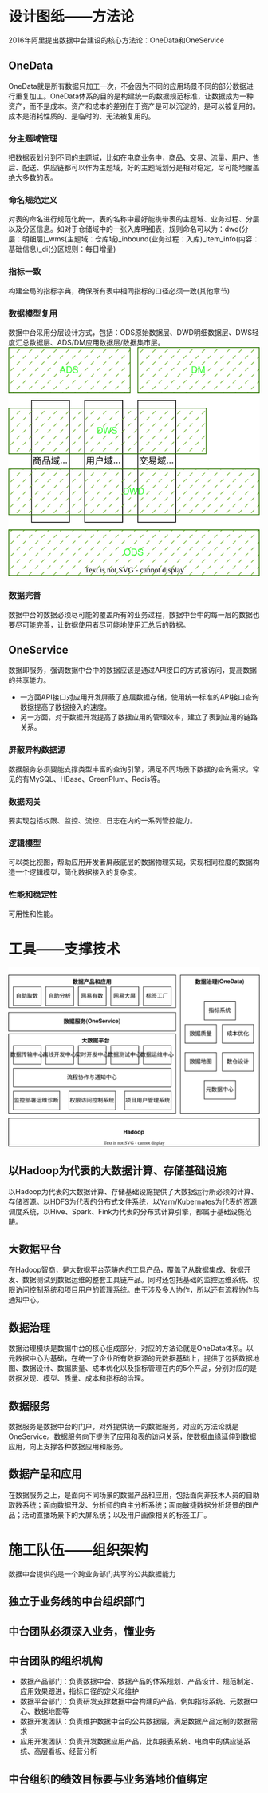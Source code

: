 # 设计图纸——方法论

2016年阿里提出数据中台建设的核心方法论：OneData和OneService

## OneData
OneData就是所有数据只加工一次，不会因为不同的应用场景不同的部分数据进行重复加工。OneData体系的目的是构建统一的数据规范标准，让数据成为一种资产，而不是成本。资产和成本的差别在于资产是可以沉淀的，是可以被复用的。成本是消耗性质的、是临时的、无法被复用的。
### 分主题域管理
把数据表划分到不同的主题域，比如在电商业务中，商品、交易、流量、用户、售后、配送、供应链都可以作为主题域，好的主题域划分是相对稳定，尽可能地覆盖绝大多数的表。
### 命名规范定义
对表的命名进行规范化统一，表的名称中最好能携带表的主题域、业务过程、分层以及分区信息。如对于仓储域中的一张入库明细表，规则命名可以为：dwd(分层：明细层)_wms(主题域：仓库域)_inbound(业务过程：入库)_item_info(内容：基础信息)_di(分区规则：每日增量)
### 指标一致
构建全局的指标字典，确保所有表中相同指标的口径必须一致(其他章节)
### 数据模型复用
数据中台采用分层设计方式，包括：ODS原始数据层、DWD明细数据层、DWS轻度汇总数据层、ADS/DM应用数据层/数据集市层。
![数仓分层](数仓分层.svg "数仓分层")

### 数据完善
数据中台的数据必须尽可能的覆盖所有的业务过程，数据中台中的每一层的数据也要尽可能完善，让数据使用者尽可能地使用汇总后的数据。
## OneService
数据即服务，强调数据中台中的数据应该是通过API接口的方式被访问，提高数据的共享能力。
* 一方面API接口对应用开发屏蔽了底层数据存储，使用统一标准的API接口查询数据提高了数据接入的速度。
* 另一方面，对于数据开发提高了数据应用的管理效率，建立了表到应用的链路关系。
### 屏蔽异构数据源
数据服务必须要能支撑类型丰富的查询引擎，满足不同场景下数据的查询需求，常见的有MySQL、HBase、GreenPlum、Redis等。
### 数据网关
要实现包括权限、监控、流控、日志在内的一系列管控能力。
### 逻辑模型
可以类比视图，帮助应用开发者屏蔽底层的数据物理实现，实现相同粒度的数据构造一个逻辑模型，简化数据接入的复杂度。
### 性能和稳定性
可用性和性能。

# 工具——支撑技术
![数据中台支撑技术](数据中台支撑技术.svg "数据中台支撑技术")

## 以Hadoop为代表的大数据计算、存储基础设施
以Hadoop为代表的大数据计算、存储基础设施提供了大数据运行所必须的计算、存储资源。以HDFS为代表的分布式文件系统，以Yarn/Kubernates为代表的资源调度系统，以Hive、Spark、Fink为代表的分布式计算引擎，都属于基础设施范畴。
## 大数据平台
在Hadoop智商，是大数据平台范畴内的工具产品，覆盖了从数据集成、数据开发、数据测试到数据运维的整套工具链产品。同时还包括基础的监控运维系统、权限访问控制系统和项目用户的管理系统。由于涉及多人协作，所以还有流程协作与通知中心。
## 数据治理
数据治理模块是数据中台的核心组成部分，对应的方法论就是OneData体系。以元数据中心为基础，在统一了企业所有数据源的元数据基础上，提供了包括数据地图、数据设计、数据质量、成本优化以及指标管理在内的5个产品，分别对应的是数据发现、模型、质量、成本和指标的治理。
## 数据服务
数据服务是数据中台的门户，对外提供统一的数据服务，对应的方法论就是OneService。数据服务向下提供了应用和表的访问关系，使数据血缘延伸到数据应用，向上支撑各种数据应用和服务。
## 数据产品和应用
在数据服务之上，是面向不同场景的数据产品和应用，包括面向非技术人员的自助取数系统；面向数据开发、分析师的自主分析系统；面向敏捷数据分析场景的BI产品；活动直播场景下的大屏系统；以及用户画像相关的标签工厂。

# 施工队伍——组织架构
数据中台提供的是一个跨业务部门共享的公共数据能力
## 独立于业务线的中台组织部门
## 中台团队必须深入业务，懂业务
## 中台团队的组织机构
* 数据产品部门：负责数据中台、数据产品的体系规划、产品设计、规范制定、应用效果跟进，指标口径的定义和维护
* 数据平台部门：负责研发支撑数据中台构建的产品，例如指标系统、元数据中心、数据地图等
* 数据开发团队：负责维护数据中台的公共数据层，满足数据产品定制的数据需求
* 应用开发团队：负责开发数据应用产品，比如报表系统、电商中的供应链系统、高层看板、经营分析
## 中台组织的绩效目标要与业务落地价值绑定